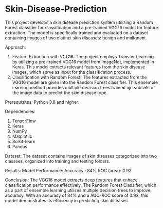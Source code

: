# Skin-Disease-Prediction
This project develops a skin disease prediction system utilizing a Random Forest classifier for classification and a pre-trained VGG16 model for feature extraction. The model is specifically trained and evaluated on a dataset containing images of two distinct skin diseases: benign and malignant.

Approach:
1. Feature Extraction with VGG16:
The project employs Transfer Learning by utilizing a pre-trained VGG16 model from ImageNet, implemented in Keras. This model extracts relevant features from the skin disease images, which serve as input for the classification process.
2. Classification with Random Forest:
The features extracted from the VGG16 model are given into the Random Forest classifier. This ensemble learning method provides multiple decision trees trained ojn subsets of the image data to predict the skin disease type.

Prerequisites:
Python 3.8 and higher.

Dependencies:
1. TensorFlow
2. Keras
3. NumPy
4. Matplotlib
5. Scikit-learn
6. Pandas

Dataset:
The dataset contains images of skin diseases categorized into two classees, organized into training and testing folders.

Results:
Model Performance:
Accuracy : 84%
ROC (area): 0.92

Conclusion:
The VGG16 model extracts deep features that enhace classification performance effectively. The Random Forest Classifier, which as a part of ensemble learning utilizes multiple decision trees to improve accuracy. With an accuracy of 84% and a AUC-ROC score of 0.92, this model demonstrates its efficiency in predicting skin diseases.
